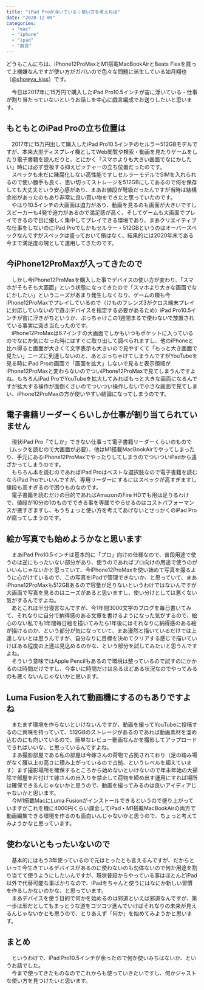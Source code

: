 ```yaml
---
title: "iPad Proが浮いている；使い方を考えねば"
date: "2020-12-09"
categories: 
  - "mac"
  - "iphone"
  - "ipad"
  - "戯言"
---
```


どうもこんにちは、iPhone12ProMaxとM1搭載MacBookAirとBeats Flexを買って上機嫌なんですが使い方がガバいので色々な問題に派生している如月翔也（[@showya\_kiss](http://twitter.com/showya_kiss)）です。  
  
　今日は2017年に15万円で購入したiPad Pro10.5インチが宙に浮いている・仕事が割り当たっていないというお話しを中心に戯言編成でお送りしたいと思います。  

## もともとのiPad Proの立ち位置は

　2017年に15万円出して購入したiPad Pro10.5インチのセルラー512GBモデルですが、本来大型ディスプレイ機としてWeb閲覧や検索・動画を見たりゲームをしたり電子書籍を読んだりと、とにかく「スマホよりも大きい画面でなにかしたい」時には必ず登板する抑えピッチャーの立ち位置だったのです。  
　スペックも未だに陳腐化しない高性能ですしセルラーモデルでSIMを入れられるので使い勝手も良く、思い切ってストレージを512GBにしてあるので何を保存しても大丈夫という安心感があり、まあお値段が弩級だったんですが当時は結構余裕があったのもあり非常に良い買い物をできたと思っていたのです。  
　やはり10.5インチの大画面は迫力があり、動画を見るのも画面が大きいですしスピーカーも4発で迫力があるので満足感が高く、そしてゲームも大画面でプレイできるので目に優しく集中してプレイできる環境であり、まあクリエイティブな仕事をしないのにiPad Proでしかもセルラー・512GBというのはオーバースペックなんですがスペックは盛っておいて損はなく、結果的には2020年末である今まで満足度の塊として運用してきたのです。  

## 今iPhone12ProMaxが入ってきたので

　しかし今iPhone12ProMaxを購入した事でデバイスの使い方が変わり、「スマホがそもそも大画面」という状態になってきたので「スマホより大きな画面でなにかしたい」というニーズがあまり発生しなくなり、ゲームの類も今iPhone12ProMaxでプレイしているので（けものフレンズ3がクロス端末プレイに対応していないので遊ぶデバイスを指定する必要があるため）iPad Pro10.5インチが宙に浮きがちというか、ぶっちゃけこの1週間まるで使わないで放置されている事実に突き当たったのです。  
　iPhone12ProMaxは6.7インチの大画面でしかもいつもポケットに入っているのでなにか気になった時にはすぐに取り出して調べられますし、他のiPhoneと比べ得ると画面が大きくて文字表示も大きいので見やすくて「もっと大き画面で見たい」ニーズに到達しないのと、あとぶっちゃけてしまうんですがYouTubeを見る時にiPad Proの画面で「画面を拡大」しないで見ると表示領域がiPhone12ProMaxと変わらないのでついiPhone12ProMaxで見てしまうんですよね。もちろんiPad ProでYouTubeを拡大してみればもっと大きな画面になるんですが拡大する操作が面倒くさいのでついつい操作しないで小さな画面で見てしまい、iPhone12ProMaxの方が使いやすい結論になってしまうのです。  

## 電子書籍リーダーくらいしか仕事が割り当てられていません

　現状iPad Pro「でしか」できない仕事って電子書籍リーダーくらいのもので（ムックを読むので大画面が必要）、他はM1搭載MacBookAirでやってしまったり、手元にあるiPhone12ProMaxでやったりしてしまうのでついついiPadから遠ざかってしまうのです。  
　もちろん本を読むのであればiPad Proはベストな選択肢なので電子書籍を読むならiPad Proでいいんですが、専用リーダーにするにはスペックが高すぎますし値段も高すぎるので困りものなのです。  
　電子書籍を読むだけの目的であればAmazonのFire HDでも用は足りるわけで、値段が10分の1のものでできる事を専属でやらせるのはコストパフォーマンスが悪すぎますし、もうちょっと使い方を考えてあげないとせっかくのiPad Proが腐ってしまうのです。  

## 絵か写真でも始めようかなと思います

　まあiPad Pro10.5インチは基本的に「プロ」向けの仕様なので、普段用途で使うのは逆にもったいない部分があり、使うのであればプロ向けの用途で使うのがいいんじゃないかと思っていて、今iPhone12ProMaxを使い始めて写真を撮るように心がけているので、この写真をiPadで管理できないか、と思っていて、まあiPhone12ProMaxも512GBあるので容量が足りないというわけではないんですが大画面で写真を見るのはニーズがあると思いますし、使い分けとしては悪くない気がするんですよね。  
　あとこれは半分寝言なんですが、今1年間3000文字のブログを毎日書いてみて、それなりに自分で納得感のある文章を書けるようになった気がするので、絵心のない私でも1年間毎日絵を描いてみたら1年後にはそれなりに納得感のある絵が描けるのか、という部分が気になっていて、まあ漫然と描いているだけでは上達しないとは思うんですが、自分なりに目標を決めてクリアする感じで描いていけばある程度の上達は見込めるのかな、という部分を試してみたいと思うんですよね。  
　そういう意味ではApple Pencilもあるので環境は整っているので試すのにかかるのは時間だけですし、今幸いに時間だけは余るほどある状況なのでやってみるのも悪くないんじゃないかと思います。  

## Luma Fusionを入れて動画機にするのもありですよね

　またまず環境を作らないといけないんですが、動画を撮ってYouTubeに投稿するのに興味を持っていて、512GBのストレージがあるのであれば動画素材を溜め込むのにも向いているので、簡単なレビュー動画なんかを撮影してアップロードできればいいな、と思っているんですよね。  
　まあ撮影部屋である私の部屋は今嫁さんの荷物で占拠されており（足の踏み場がなく腰以上の高さに積み上がっているので占拠、というレベルを超えています）まず撮影場所を確保するところから始めないといけないので年末年始の大掃除で部屋を片付けて嫁さんの出入りを禁止して荷物を締め出す運用にすれば場所は確保できるんじゃないかと思うので、動画を撮ってみるのは良いアイディアじゃないかと思います。  
　今M1搭載MacにLuma Fusionがインストールできるというので盛り上がっていますがこれを機に4000円くらい課金してiPad・M1搭載MacBookAirの両方で動画編集できる環境を作るのも面白いんじゃないかと思うので、ちょっと考えてみようかなと思っています。  

## 使わないともったいないので

　基本的にはもう3年使っているので元はとったとも言えるんですが、だからといって今生きているデバイスがあるのに使わないのも勿体ないので何か用途を割り当てて使うようにしたいんですが、現状普段からやっている事はほとんどiPad以外で代替可能な事ばかりなので、iPadをちゃんと使うにはなにか新しい習慣を作るしかないのかな、と思っています。  
　まあデバイスを使う目的で何かを始めるのは邪道といえば邪道なんですが、第一歩は邪だとしてもまっとうな道をコツコツ進んでいけばそれなりの未来が見えるんじゃないかとも思うので、とりあえず「何か」を始めてみようかと思います。  

## まとめ

　というわけで、iPad Pro10.5インチが余ったので何か使いみちはないか、というお話でした。  
　今まで使ってきたものなのでこれからも使っていきたいですし、何かジャストな使い方を見つけたいと思います。
